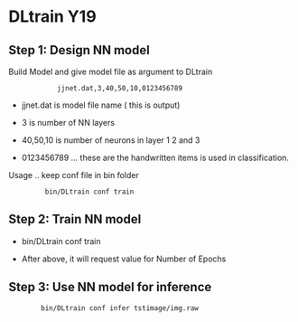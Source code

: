 # DLtrain Y19

## Step 1:  Design NN model
Build Model and give model file as argument to DLtrain

                jjnet.dat,3,40,50,10,0123456789

* jjnet.dat is model file name ( this is output) 

*  3 is number of NN layers 

*  40,50,10 is number of neurons in layer 1 2 and 3

*  0123456789 ... these are the handwritten items is used in classification.

Usage .. keep conf file in bin folder  

             bin/DLtrain conf train
 

## Step 2:  Train NN model

* bin/DLtrain conf  train

* After above, it will request  value  for Number of Epochs 

## Step 3:  Use NN model for inference

            bin/DLtrain conf infer tstimage/img.raw



